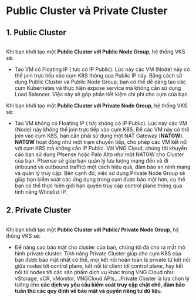# Public Cluster và Private Cluster

## **1. Public Cluster**

<figure><img src="../../.gitbook/assets/image%20(692).png" alt=""><figcaption></figcaption></figure>

Khi bạn khởi tạo một **Public Cluster với Public Node Group**, hệ thống VKS sẽ:

* Tạo VM có Floating IP ( tức có IP Public). Lúc này các VM (Node) này có thể join trực tiếp vào cụm K8S thông qua Public IP này. Bằng cách sử dụng Public Cluster và Public Node Group, bạn có thể dễ dàng tạo các cụm Kubernetes và thực hiện expose service mà không cần sử dụng Load Balancer. Việc này sẽ góp phần tiết kiệm chi phí cho cụm của bạn.

Khi bạn khởi tạo một **Public Cluster với Private Node Group**, hệ thống VKS sẽ:

* Tạo VM không có Floating IP ( tức không có IP Public). Lúc này các VM (Node) này không thể join trực tiếp vào cụm K8S. Để các VM này có thể join vào cụm K8S, bạn cần phải sử dụng một NAT Gateway (**NATGW**). **NATGW** hoạt động như một trạm chuyển tiếp, cho phép các VM kết nối với cụm K8S mà không cần IP Public. Với VNG Cloud, chúng tôi khuyến cáo bạn sử dụng Pfsense hoặc Palo Alto như một NATGW cho Cluster của bạn. Pfsense sẽ giúp bạn quản lý lưu lượng mạng đến và đi (inbound và outbound traffic) một cách hiệu quả, đảm bảo an ninh mạng và quản lý truy cập. Bên cạnh đó, việc sử dụng Private Node Group sẽ giúp bạn kiểm soát các ứng dụng trong cụm được bảo mật hơn, cụ thể bạn có thể thực hiện giới hạn quyền truy cập control plane thông qua tính năng Whitelist IP.

## **2. Private Cluster**

<figure><img src="../../.gitbook/assets/image%20(1)%20(1)%20(1)%20(1)%20(1)%20(1)%20(1)%20(1)%20(1)%20(1)%20(1)%20(1)%20(1)%20(1)%20(1)%20(1)%20(1)%20(1)%20(1)%20(1)%20(1)%20(1)%20(1)%20(1)%20(1)%20(1).png" alt=""><figcaption></figcaption></figure>

Khi bạn khởi tạo một **Public Cluster với Public/ Private Node Group**, hệ thống VKS sẽ:

* Để nâng cao bảo mật cho cluster của bạn, chúng tôi đã cho ra mắt mô hình private cluster. Tính năng Private Cluster giúp cho cụm K8S của bạn được bảo mật nhất có thể, mọi kết nối hoàn toàn là private từ kết nối giữa nodes tới control plane, kết nối từ client tới control plane, hay kết nối từ nodes tới các sản phẩm dịch vụ khác trong VNG Cloud như: vStorage, vCR, vMonitor, VNGCloud APIs,...Private Cluster là lựa chọn lý tưởng cho **các dịch vụ yêu cầu kiểm soát truy cập chặt chẽ, đảm bảo tuân thủ các quy định về bảo mật và quyền riêng tư dữ liệu**.&#x20;
